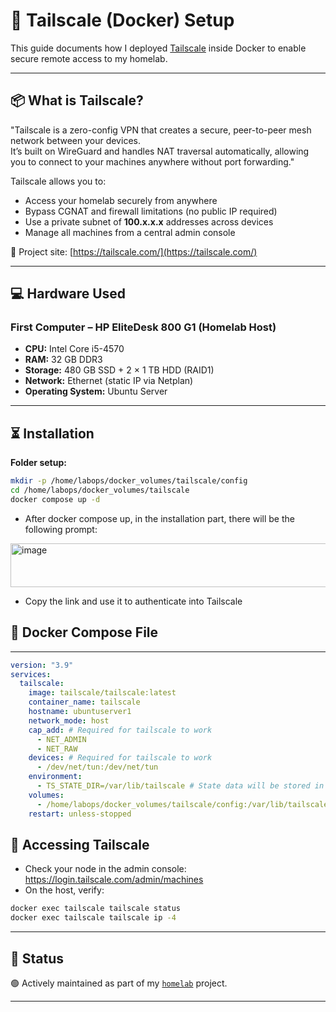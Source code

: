 # 🔐 Tailscale (Docker) Setup

This guide documents how I deployed [Tailscale](https://tailscale.com/) inside Docker to enable secure remote access to my homelab.

---

## 📦 What is Tailscale?

"Tailscale is a zero-config VPN that creates a secure, peer-to-peer mesh network between your devices.  
It’s built on WireGuard and handles NAT traversal automatically, allowing you to connect to your machines anywhere without port forwarding."

Tailscale allows you to:
- Access your homelab securely from anywhere
- Bypass CGNAT and firewall limitations (no public IP required)
- Use a private subnet of **100.x.x.x** addresses across devices
- Manage all machines from a central admin console

🔗 Project site: [https://tailscale.com/](https://tailscale.com/)

---

## 💻 Hardware Used

### First Computer – HP EliteDesk 800 G1 (Homelab Host)  
- **CPU:** Intel Core i5-4570  
- **RAM:** 32 GB DDR3  
- **Storage:** 480 GB SSD + 2 × 1 TB HDD (RAID1)  
- **Network:** Ethernet (static IP via Netplan)  
- **Operating System:** Ubuntu Server  

---

## ⏳ Installation

**Folder setup:**
```bash
mkdir -p /home/labops/docker_volumes/tailscale/config
cd /home/labops/docker_volumes/tailscale
docker compose up -d
```
- After docker compose up, in the installation part, there will be the following prompt:
<img width="613" height="70" alt="image" src="https://github.com/user-attachments/assets/c58ea510-a071-453d-9b65-31aa3bb81d1c" />

- Copy the link and use it to authenticate into Tailscale
## 🐳 Docker Compose File
---
```yaml
version: "3.9"
services:
  tailscale:
    image: tailscale/tailscale:latest
    container_name: tailscale
    hostname: ubuntuserver1
    network_mode: host
    cap_add: # Required for tailscale to work
      - NET_ADMIN
      - NET_RAW
    devices: # Required for tailscale to work
      - /dev/net/tun:/dev/net/tun
    environment: 
      - TS_STATE_DIR=/var/lib/tailscale # State data will be stored in this dir
    volumes:
      - /home/labops/docker_volumes/tailscale/config:/var/lib/tailscale
    restart: unless-stopped
```

## 🔐 Accessing Tailscale

- Check your node in the admin console: https://login.tailscale.com/admin/machines
- On the host, verify:
```bash
docker exec tailscale tailscale status
docker exec tailscale tailscale ip -4
```

---

## 🚧 Status

🟢 Actively maintained as part of my [`homelab`](https://github.com/raoulmoise/homelab) project.

---
